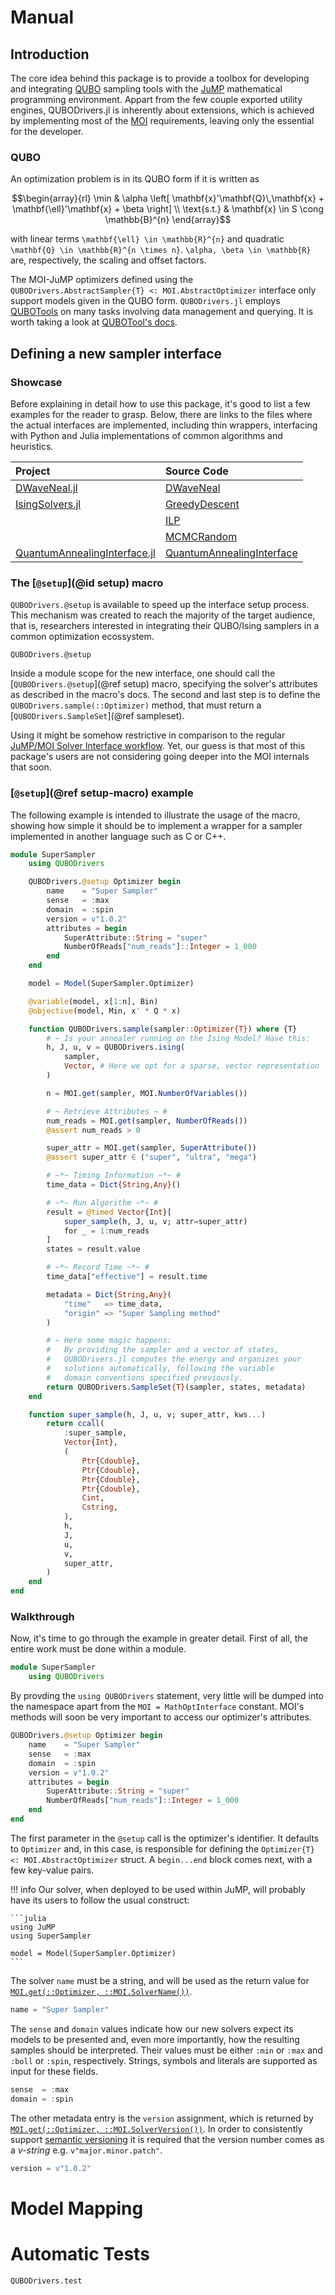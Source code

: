 # Manual

## Introduction
The core idea behind this package is to provide a toolbox for developing and integrating [QUBO](https://en.wikipedia.org/wiki/Quadratic_unconstrained_binary_optimization) sampling tools with the [JuMP](https://jump.dev) mathematical programming environment.
Appart from the few couple exported utility engines, QUBODrivers.jl is inherently about extensions, which is achieved by implementing most of the [MOI](https://jump.dev/MathOptInterface.jl) requirements, leaving only the essential for the developer.

### QUBO
An optimization problem is in its QUBO form if it is written as

```math
\begin{array}{rl}
           \min & \alpha \left[ \mathbf{x}'\mathbf{Q}\,\mathbf{x} + \mathbf{\ell}'\mathbf{x} + \beta \right] \\
    \text{s.t.} & \mathbf{x} \in S \cong \mathbb{B}^{n}
\end{array}
```
with linear terms ``\mathbf{\ell} \in \mathbb{R}^{n}`` and quadratic ``\mathbf{Q} \in \mathbb{R}^{n \times n}``. ``\alpha, \beta \in \mathbb{R}`` are, respectively, the scaling and offset factors.

The MOI-JuMP optimizers defined using the `QUBODrivers.AbstractSampler{T} <: MOI.AbstractOptimizer` interface only support models given in the QUBO form.
`QUBODrivers.jl` employs [QUBOTools](https://github.com/psrenergy/QUBOTools.jl) on many tasks involving data management and querying.
It is worth taking a look at [QUBOTool's docs](https://psrenergy.github.io/QUBOTools.jl).

## Defining a new sampler interface

### Showcase
Before explaining in detail how to use this package, it's good to list a few examples for the reader to grasp.
Below, there are links to the files where the actual interfaces are implemented, including thin wrappers, interfacing with Python and Julia implementations of common algorithms and heuristics.

| Project                                                                                   | Source Code                                                                                                                       |
| :---------------------------------------------------------------------------------------- | :-------------------------------------------------------------------------------------------------------------------------------- |
| [DWaveNeal.jl](https://github.com/psrenergy/DWaveNeal.jl)                                 | [DWaveNeal](https://github.com/psrenergy/DWaveNeal.jl/blob/main/src/DWaveNeal.jl)                                                 |
| [IsingSolvers.jl](https://github.com/psrenergy/IsingSolvers.jl)                           | [GreedyDescent](https://github.com/psrenergy/IsingSolvers.jl/blob/main/src/solvers/greedy_descent.jl)                             |
|                                                                                           | [ILP](https://github.com/psrenergy/IsingSolvers.jl/blob/main/src/solvers/ilp.jl)                                                  |
|                                                                                           | [MCMCRandom](https://github.com/psrenergy/IsingSolvers.jl/blob/main/src/solvers/mcmc_random.jl)                                   |
| [QuantumAnnealingInterface.jl](https://github.com/psrenergy/QuantumAnnealingInterface.jl) | [QuantumAnnealingInterface](https://github.com/psrenergy/QuantumAnnealingInterface.jl/blob/main/src/QuantumAnnealingInterface.jl) |

### The [`@setup`](@id setup) macro
`QUBODrivers.@setup` is available to speed up the interface setup process.
This mechanism was created to reach the majority of the target audience, that is, researchers interested in integrating their QUBO/Ising samplers in a common optimization ecossystem.

```@docs
QUBODrivers.@setup
```

Inside a module scope for the new interface, one should call the [`QUBODrivers.@setup`](@ref setup) macro, specifying the solver's attributes as described in the macro's docs.
The second and last step is to define the `QUBODrivers.sample(::Optimizer)` method, that must return a [`QUBODrivers.SampleSet`](@ref sampleset).

Using it might be somehow restrictive in comparison to the regular [JuMP/MOI Solver Interface workflow](https://jump.dev/MathOptInterface.jl/stable/tutorials/implementing/).
Yet, our guess is that most of this package's users are not considering going deeper into the MOI internals that soon.

### [`@setup`](@ref setup-macro) example
The following example is intended to illustrate the usage of the macro, showing how simple it should be to implement a wrapper for a sampler implemented in another language such as C or C++.

```julia
module SuperSampler
    using QUBODrivers

    QUBODrivers.@setup Optimizer begin
        name    = "Super Sampler"
        sense   = :max
        domain  = :spin
        version = v"1.0.2"
        attributes = begin
            SuperAttribute::String = "super"
            NumberOfReads["num_reads"]::Integer = 1_000
        end
    end

    model = Model(SuperSampler.Optimizer)

    @variable(model, x[1:n], Bin)
    @objective(model, Min, x' * Q * x)

    function QUBODrivers.sample(sampler::Optimizer{T}) where {T}
        # ~ Is your annealer running on the Ising Model? Have this:
        h, J, u, v = QUBODrivers.ising(
            sampler,
            Vector, # Here we opt for a sparse, vector representation
        )

        n = MOI.get(sampler, MOI.NumberOfVariables())

        # ~ Retrieve Attributes ~ #
        num_reads = MOI.get(sampler, NumberOfReads())
        @assert num_reads > 0

        super_attr = MOI.get(sampler, SuperAttribute())
        @assert super_attr ∈ ("super", "ultra", "mega")    

        # ~*~ Timing Information ~*~ #
        time_data = Dict{String,Any}()

        # ~*~ Run Algorithm ~*~ #
        result = @timed Vector{Int}[
            super_sample(h, J, u, v; attr=super_attr)
            for _ = 1:num_reads
        ]
        states = result.value

        # ~*~ Record Time ~*~ #
        time_data["effective"] = result.time

        metadata = Dict{String,Any}(
            "time"   => time_data,
            "origin" => "Super Sampling method"
        )

        # ~ Here some magic happens:
        #   By providing the sampler and a vector of states,
        #   QUBODrivers.jl computes the energy and organizes your
        #   solutions automatically, following the variable
        #   domain conventions specified previously.
        return QUBODrivers.SampleSet{T}(sampler, states, metadata)
    end

    function super_sample(h, J, u, v; super_attr, kws...)
        return ccall(
            :super_sample,
            Vector{Int},
            (
                Ptr{Cdouble},
                Ptr{Cdouble},
                Ptr{Cdouble},
                Ptr{Cdouble},
                Cint,
                Cstring,
            ),
            h,
            J,
            u,
            v,
            super_attr,
        )
    end
end
```

### Walkthrough
Now, it's time to go through the example in greater detail.
First of all, the entire work must be done within a module.

```julia
module SuperSampler
    using QUBODrivers
```

By provding the `using QUBODrivers` statement, very little will be dumped into the namespace apart from the `MOI = MathOptInterface` constant.
MOI's methods will soon be very important to access our optimizer's attributes.

```julia
QUBODrivers.@setup Optimizer begin
    name    = "Super Sampler"
    sense   = :max
    domain  = :spin
    version = v"1.0.2"
    attributes = begin
        SuperAttribute::String = "super"
        NumberOfReads["num_reads"]::Integer = 1_000
    end
end
```

The first parameter in the `@setup` call is the optimizer's identifier.
It defaults to `Optimizer` and, in this case, is responsible for defining the `Optimizer{T} <: MOI.AbstractOptimizer` struct.
A `begin...end` block comes next, with a few key-value pairs.

!!! info
    Our solver, when deployed to be used within JuMP, will probably have its users to follow the usual construct:

    ```julia
    using JuMP
    using SuperSampler

    model = Model(SuperSampler.Optimizer)
    ```

The solver `name` must be a string, and will be used as the return value for [`MOI.get(::Optimizer, ::MOI.SolverName())`](https://jump.dev/MathOptInterface.jl/stable/reference/models/#MathOptInterface.SolverName).

```julia
name = "Super Sampler"
```

The `sense` and `domain` values indicate how our new solvers expect its models to be presented and, even more importantly, how the resulting samples should be interpreted.
Their values must be either `:min` or `:max` and `:boll` or `:spin`, respectively.
Strings, symbols and literals are supported as input for these fields.

```julia
sense  = :max
domain = :spin
```

The other metadata entry is the `version` assignment, which is returned by [`MOI.get(::Optimizer, ::MOI.SolverVersion())`](https://jump.dev/MathOptInterface.jl/stable/reference/models/#MathOptInterface.SolverVersion).
In order to consistently support [semantic versioning](https://semver.org/) it is required that the version number comes as a _v-string_ e.g. `v"major.minor.patch"`.

```julia
version = v"1.0.2"
```

# Model Mapping

# Automatic Tests
```@docs
QUBODrivers.test
```